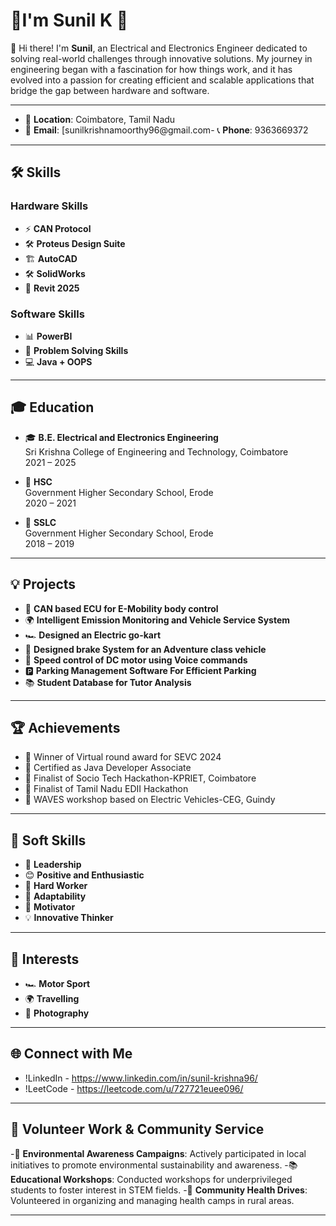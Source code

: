 # 🌟I'm Sunil K 🌟

👋 Hi there! I'm **Sunil**, an Electrical and Electronics Engineer dedicated to solving real-world challenges through innovative solutions. My journey in engineering began with a fascination for how things work, and it has evolved into a passion for creating efficient and scalable applications that bridge the gap between hardware and software.

---
- 📍 **Location**: Coimbatore, Tamil Nadu
- 📧 **Email**: [sunilkrishnamoorthy96@gmail.com- 📞 **Phone**: 9363669372

---

## 🛠️ Skills

### Hardware Skills
- ⚡ **CAN Protocol**
- 🛠️ **Proteus Design Suite**
- 🏗️ **AutoCAD**
- 🛠️ **SolidWorks**
- 🏢 **Revit 2025**

### Software Skills
- 📊 **PowerBI**
- 🧩 **Problem Solving Skills**
- 💻 **Java + OOPS**

---

## 🎓 Education

- 🎓 **B.E. Electrical and Electronics Engineering**  
  Sri Krishna College of Engineering and Technology, Coimbatore  
  2021 – 2025

- 🏫 **HSC**  
  Government Higher Secondary School, Erode  
  2020 – 2021

- 🏫 **SSLC**  
  Government Higher Secondary School, Erode  
  2018 – 2019

---

## 💡 Projects

- 🚗 **CAN based ECU for E-Mobility body control**
- 🌍 **Intelligent Emission Monitoring and Vehicle Service System**
- 🏎️ **Designed an Electric go-kart**
- 🚙 **Designed brake System for an Adventure class vehicle**
- 🎤 **Speed control of DC motor using Voice commands**
- 🅿️ **Parking Management Software For Efficient Parking**
- 📚 **Student Database for Tutor Analysis**

---

## 🏆 Achievements

- 🥇 Winner of Virtual round award for SEVC 2024
- 📜 Certified as Java Developer Associate
- 🏅 Finalist of Socio Tech Hackathon-KPRIET, Coimbatore
- 🏅 Finalist of Tamil Nadu EDII Hackathon
- 🌟 WAVES workshop based on Electric Vehicles-CEG, Guindy

---

## 🌟 Soft Skills

- 🧠 **Leadership**
- 😊 **Positive and Enthusiastic**
- 💪 **Hard Worker**
- 🌱 **Adaptability**
- 🎯 **Motivator**
- 💡 **Innovative Thinker**

---

## 🎯 Interests

- 🏎️ **Motor Sport**
- 🌍 **Travelling**
- 📸 **Photography**

---

## 🌐 Connect with Me

- !LinkedIn - https://www.linkedin.com/in/sunil-krishna96/
- !LeetCode - https://leetcode.com/u/727721euee096/

---

## 🤝 Volunteer Work & Community Service

-🌱 **Environmental Awareness Campaigns**: Actively participated in local initiatives to promote environmental sustainability and awareness.
-📚 **Educational Workshops**: Conducted workshops for underprivileged students to foster interest in STEM fields.
-🏥 **Community Health Drives**: Volunteered in organizing and managing health camps in rural areas.

---
